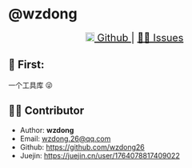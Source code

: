 # @wzdong

<center style="font-size: 20px">
    <a href="https://github.com/wzdong26/-wzdong/">
        <img height="18px" src="https://github.githubassets.com/pinned-octocat.svg" alt="💻"/> Github
    </a>
     | 
    <a href="https://github.com/wzdong26/-wzdong/issues">👨‍🔧 Issues</a>
</center>
<!-- <p align="right">
    <a href="https://github.com/wzdong26/-wzdong/tree/main/idb/README_zh.md">中文</a>
    - | -
    <i>EN</i> 
</p> -->

## 📙 First:

一个工具库 😜

## 🙆‍♂️ Contributor

-   Author: **wzdong**
-   Email: wzdong.26@qq.com
-   Github: https://github.com/wzdong26
-   Juejin: https://juejin.cn/user/1764078817409022
